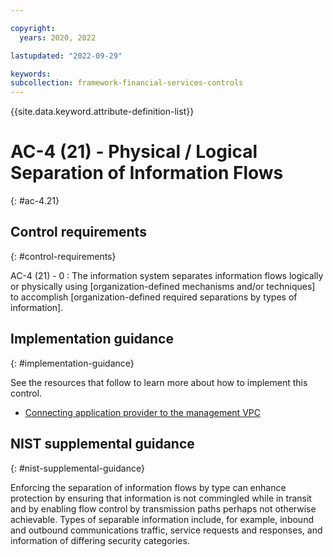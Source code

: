 ```yaml
---

copyright:
  years: 2020, 2022

lastupdated: "2022-09-29"

keywords: 
subcollection: framework-financial-services-controls
---
```


{{site.data.keyword.attribute-definition-list}}

               
# AC-4 (21) - Physical / Logical Separation of Information Flows
{: #ac-4.21}

## Control requirements
{: #control-requirements}

AC-4 (21) - 0
    : The information system separates information flows logically or physically using [organization-defined mechanisms and/or techniques] to accomplish [organization-defined required separations by types of information].

## Implementation guidance
{: #implementation-guidance}

See the resources that follow to learn more about how to implement this control.

- [Connecting application provider to the management VPC](/docs/framework-financial-services?topic=framework-financial-services-vpc-architecture-connectivity-management)

## NIST supplemental guidance
{: #nist-supplemental-guidance}

Enforcing the separation of information flows by type can enhance protection by ensuring that information is not commingled while in transit and by enabling flow control by transmission paths perhaps not otherwise achievable. Types of separable information include, for example, inbound and outbound communications traffic, service requests and responses, and information of differing security categories.



